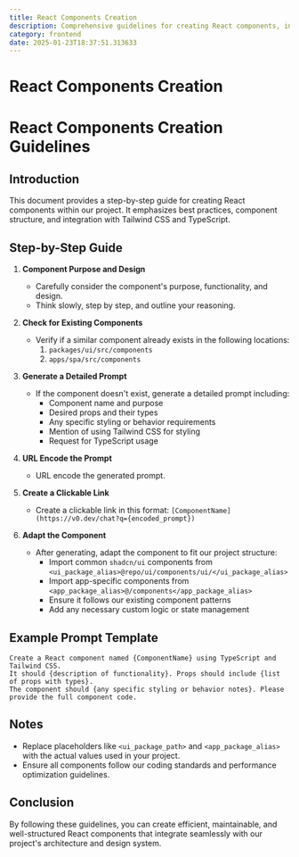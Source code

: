 ```yaml
---
title: React Components Creation
description: Comprehensive guidelines for creating React components, including best practices, component structure, and integration with Tailwind CSS and TypeScript.
category: frontend
date: 2025-01-23T18:37:51.313633
---
```


# React Components Creation

# React Components Creation Guidelines

## Introduction
This document provides a step-by-step guide for creating React components within our project. It emphasizes best practices, component structure, and integration with Tailwind CSS and TypeScript.

## Step-by-Step Guide

1. **Component Purpose and Design**
   - Carefully consider the component's purpose, functionality, and design.
   - Think slowly, step by step, and outline your reasoning.

2. **Check for Existing Components**
   - Verify if a similar component already exists in the following locations:
     1. `packages/ui/src/components`
     2. `apps/spa/src/components`

3. **Generate a Detailed Prompt**
   - If the component doesn't exist, generate a detailed prompt including:
     - Component name and purpose
     - Desired props and their types
     - Any specific styling or behavior requirements
     - Mention of using Tailwind CSS for styling
     - Request for TypeScript usage

4. **URL Encode the Prompt**
   - URL encode the generated prompt.

5. **Create a Clickable Link**
   - Create a clickable link in this format:
     `[ComponentName](https://v0.dev/chat?q={encoded_prompt})`

6. **Adapt the Component**
   - After generating, adapt the component to fit our project structure:
     - Import common `shadcn/ui` components from `<ui_package_alias>@repo/ui/components/ui/</ui_package_alias>`
     - Import app-specific components from `<app_package_alias>@/components</app_package_alias>`
     - Ensure it follows our existing component patterns
     - Add any necessary custom logic or state management

## Example Prompt Template
```
Create a React component named {ComponentName} using TypeScript and Tailwind CSS.
It should {description of functionality}. Props should include {list of props with types}.
The component should {any specific styling or behavior notes}. Please provide the full component code.
```

## Notes
- Replace placeholders like `<ui_package_path>` and `<app_package_alias>` with the actual values used in your project.
- Ensure all components follow our coding standards and performance optimization guidelines.

## Conclusion
By following these guidelines, you can create efficient, maintainable, and well-structured React components that integrate seamlessly with our project's architecture and design system.
